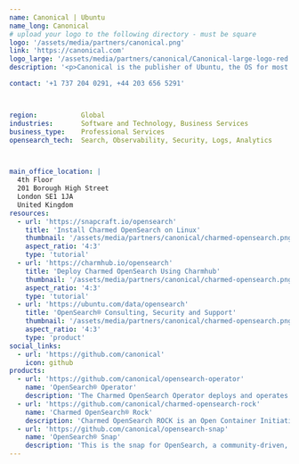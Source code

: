 ```yaml
---
name: Canonical | Ubuntu
name_long: Canonical
# upload your logo to the following directory - must be square
logo: '/assets/media/partners/canonical.png'
link: 'https://canonical.com'
logo_large: '/assets/media/partners/canonical/Canonical-large-logo-red.png'
description: '<p>Canonical is the publisher of Ubuntu, the OS for most public cloud workloads as well as the emerging categories of smart gateways, self-driving cars and advanced robots. Canonical provides enterprise</p><p>security, support and services to commercial users of Ubuntu.On the data solutions front, Canonical provides consulting, support, security and managed services for data technologies, such as PostgreSQL®, MySQL®, Apache Kafka®, Apache Spark®, MongoDB®, Redis® and OpenSearch®, on any cloud.</p><p>Established in 2004, Canonical is a privately held company.'

contact: '+1 737 204 0291, +44 203 656 5291'



region:           Global
industries:       Software and Technology, Business Services
business_type:    Professional Services
opensearch_tech:  Search, Observability, Security, Logs, Analytics



main_office_location: |
  4th Floor
  201 Borough High Street
  London SE1 1JA
  United Kingdom
resources:
  - url: 'https://snapcraft.io/opensearch'
    title: 'Install Charmed OpenSearch on Linux'
    thumbnail: '/assets/media/partners/canonical/charmed-opensearch.png'
    aspect_ratio: '4:3'
    type: 'tutorial'
  - url: 'https://charmhub.io/opensearch'
    title: 'Deploy Charmed OpenSearch Using Charmhub'
    thumbnail: '/assets/media/partners/canonical/charmed-opensearch.png'
    aspect_ratio: '4:3'
    type: 'tutorial'
  - url: 'https://ubuntu.com/data/opensearch'
    title: 'OpenSearch® Consulting, Security and Support'
    thumbnail: '/assets/media/partners/canonical/charmed-opensearch.png'
    aspect_ratio: '4:3'
    type: 'product'
social_links:
  - url: 'https://github.com/canonical'
    icon: github
products:
  - url: 'https://github.com/canonical/opensearch-operator'
    name: 'OpenSearch® Operator'
    description: 'The Charmed OpenSearch Operator deploys and operates the OpenSearch software on VMs and machine clusters.'
  - url: 'https://github.com/canonical/charmed-opensearch-rock'
    name: 'Charmed OpenSearch® Rock'
    description: 'Charmed OpenSearch ROCK is an Open Container Initiative (OCI) image derived from the Charmed OpenSearch Snap. The tool used to create this ROCK is called Rockcraft.'
  - url: 'https://github.com/canonical/opensearch-snap'
    name: 'OpenSearch® Snap'
    description: 'This is the snap for OpenSearch, a community-driven, Apache 2.0-licensed open source search and analytics suite that makes it easy to ingest, search, visualize, and analyze data.'
---
```

